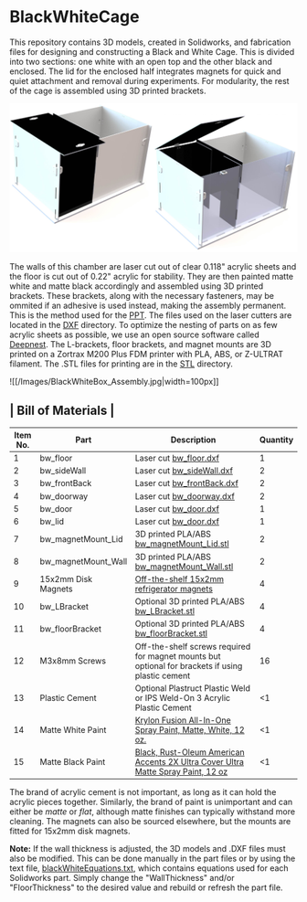 # BlackWhiteCage

This repository contains 3D models, created in Solidworks, and fabrication files for designing and constructing a Black and White Cage. This is divided into two
sections: one white with an open top and the other black and enclosed. The lid for the enclosed half integrates magnets for quick and quiet attachment and removal during 
experiments. For modularity, the rest of the cage is assembled using 3D printed brackets.

![alt text](/Images/BlackWhiteBox_openandclosed.jpg)

The walls of this chamber are laser cut out of clear 0.118" acrylic sheets and the floor is cut out of 0.22" acrylic for stability. They are then painted matte white and matte
black accordingly and assembled using 3D printed brackets. These brackets, along with the necessary fasteners, may be ommited if an adhesive
is used instead, making the assembly permanent. This is the method used for the [PPT](https://github.com/donaldsonlab/PPT-Chamber). The files used on the laser 
cutters are located in the [DXF](/DXF) directory. To optimize the nesting of parts on as few acrylic sheets as possible, we use an open source software called 
[Deepnest](https://deepnest.io/). The L-brackets, floor brackets, and magnet mounts are 3D printed on a Zortrax M200 Plus FDM printer with PLA, ABS, or Z-ULTRAT filament. The 
.STL files for printing are in the [STL](/STL) directory.

![[/Images/BlackWhiteBox_Assembly.jpg|width=100px]]


|       Bill of Materials      |
--------------------------------
|Item No.|Part|Description|Quantity|
-|----------------------|------------------------------------------------------------------------|-|
1|bw_floor             |Laser cut [bw_floor.dxf](/DXF/bw_floor.dxf)                                                         |1|
2|bw_sideWall          |Laser cut [bw_sideWall.dxf](/DXF/bw_sideWall.dxf)                                                   |2|
3|bw_frontBack         |Laser cut [bw_frontBack.dxf](/DXF/bw_frontBack.dxf)                                                 |2|
4|bw_doorway           |Laser cut [bw_doorway.dxf](/DXF/bw_doorway.dxf)                                                     |2|
5|bw_door              |Laser cut [bw_door.dxf](/DXF/bw_door.dxf)                                                           |1|
6|bw_lid               |Laser cut [bw_door.dxf](/DXF/bw_door.dxf)                                                           |1|
7|bw_magnetMount_Lid   |3D printed PLA/ABS [bw_magnetMount_Lid.stl](/STL/bw_magnetMount_Lid.stl)                            |2|
8|bw_magnetMount_Wall  |3D printed PLA/ABS [bw_magnetMount_Wall.stl](/STL/bw_magnetMount_Wall.stl)                          |2|
9|15x2mm Disk Magnets  |[Off-the-shelf 15x2mm refrigerator magnets](https://www.amazon.com/DIYMAG-Refrigerator-Magnets-Premium-Brushed/dp/B07G48647D) |4|
10|bw_LBracket         |Optional 3D printed PLA/ABS [bw_LBracket.stl](/STL/bw_LBracket.stl)                                 |4|
11|bw_floorBracket     |Optional 3D printed PLA/ABS [bw_floorBracket.stl](/STL/bw_floorBracket.stl)                         |4|
12|M3x8mm Screws       |Off-the-shelf screws required for magnet mounts but optional for brackets if using plastic cement   |16|
13|Plastic Cement      |Optional Plastruct Plastic Weld or IPS Weld-On 3 Acrylic Plastic Cement                             |<1|
14|Matte White Paint   |[Krylon Fusion All-In-One Spray Paint, Matte, White, 12 oz.](https://www.walmart.com/ip/Krylon-Fusion-All-In-One-Spray-Paint-Matte-White-12-oz/678882687)|<1|
15|Matte Black Paint   |[Black, Rust-Oleum American Accents 2X Ultra Cover Ultra Matte Spray Paint, 12 oz](https://www.walmart.com/ip/Black-Rust-Oleum-American-Accents-2X-Ultra-Cover-Ultra-Matte-Spray-Paint-12-oz/488512581)|<1|

The brand of acrylic cement is not important, as long as it can hold the acrylic pieces together. Similarly, the brand of paint is unimportant and can either be *matte* or 
*flat*, although matte finishes can typically withstand more cleaning. The magnets can also be sourced elsewhere, but the mounts are fitted for 15x2mm disk magnets.

**Note:** If the wall 
thickness is adjusted, the 3D models and .DXF files must also be modified. This can be done manually in the part files or by using the text file, 
[blackWhiteEquations.txt](blackWhiteEquations.txt), which contains equations used for each Solidworks part. Simply change the "WallThickness" and/or "FloorThickness" to the 
desired value and rebuild or refresh the part file.


